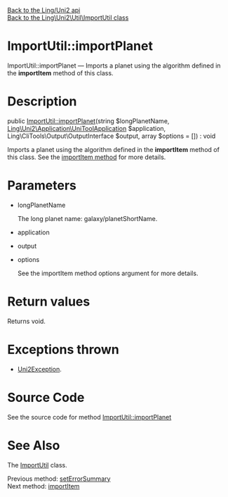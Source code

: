 [Back to the Ling/Uni2 api](https://github.com/lingtalfi/Uni2/blob/master/doc/api/Ling/Uni2.md)<br>
[Back to the Ling\Uni2\Util\ImportUtil class](https://github.com/lingtalfi/Uni2/blob/master/doc/api/Ling/Uni2/Util/ImportUtil.md)


ImportUtil::importPlanet
================



ImportUtil::importPlanet — Imports a planet using the algorithm defined in the **importItem** method of this class.




Description
================


public [ImportUtil::importPlanet](https://github.com/lingtalfi/Uni2/blob/master/doc/api/Ling/Uni2/Util/ImportUtil/importPlanet.md)(string $longPlanetName, [Ling\Uni2\Application\UniToolApplication](https://github.com/lingtalfi/Uni2/blob/master/doc/api/Ling/Uni2/Application/UniToolApplication.md) $application, Ling\CliTools\Output\OutputInterface $output, array $options = []) : void




Imports a planet using the algorithm defined in the **importItem** method of this class.
See the [importItem method](https://github.com/lingtalfi/Uni2/blob/master/doc/api/Ling/Uni2/Util/ImportUtil/importItem.md) for more details.




Parameters
================


- longPlanetName

    The long planet name: galaxy/planetShortName.

- application

    

- output

    

- options

    See the importItem method options argument for more details.


Return values
================

Returns void.


Exceptions thrown
================

- [Uni2Exception](https://github.com/lingtalfi/Uni2/blob/master/doc/api/Ling/Uni2/Exception/Uni2Exception.md).&nbsp;







Source Code
===========
See the source code for method [ImportUtil::importPlanet](https://github.com/lingtalfi/Uni2/blob/master/Util/ImportUtil.php#L93-L132)


See Also
================

The [ImportUtil](https://github.com/lingtalfi/Uni2/blob/master/doc/api/Ling/Uni2/Util/ImportUtil.md) class.

Previous method: [setErrorSummary](https://github.com/lingtalfi/Uni2/blob/master/doc/api/Ling/Uni2/Util/ImportUtil/setErrorSummary.md)<br>Next method: [importItem](https://github.com/lingtalfi/Uni2/blob/master/doc/api/Ling/Uni2/Util/ImportUtil/importItem.md)<br>

